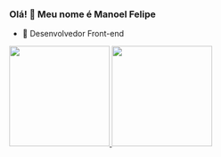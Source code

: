 ### Olá! 👋 Meu nome é Manoel Felipe

- 🔭 Desenvolvedor Front-end
 <div>
  <a href="https://github.com/Manoel835">
  <img height="180vh" src="https://github-readme-stats-sigma-five.vercel.app/api?username=Manoel835&show_icons=true&theme=highcontrast&include_all_commits=true&count_private=true"/>
  <img height="180vh" src="https://github-readme-stats-sigma-five.vercel.app/api/top-langs/?username=Manoel835&layout=compact&langs_count=7&theme=highcontrast"/>
 <div>


